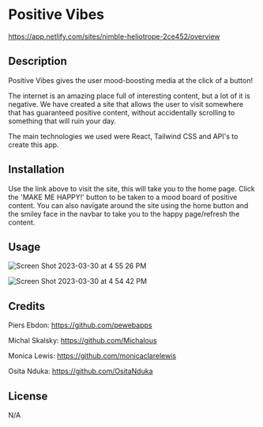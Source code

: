 # Positive Vibes

https://app.netlify.com/sites/nimble-heliotrope-2ce452/overview


## Description

Positive Vibes gives the user mood-boosting media at the click of a button!

The internet is an amazing place full of interesting content, but a lot of it is negative. We have created a site that allows the user to visit somewhere that has guaranteed positive content, without accidentally scrolling to something that will ruin your day.

The main technologies we used were React, Tailwind CSS and API's to create this app.


## Installation

Use the link above to visit the site, this will take you to the home page. Click the 'MAKE ME HAPPY!' button to be taken to a mood board of positive content.
You can also navigate around the site using the home button and the smiley face in the navbar to take you to the happy page/refresh the content.


## Usage
![Screen Shot 2023-03-30 at 4 55 26 PM](https://user-images.githubusercontent.com/118432326/228894561-183250e9-809f-44bb-a096-71eb4963ca7f.png)


![Screen Shot 2023-03-30 at 4 54 42 PM](https://user-images.githubusercontent.com/118432326/228894680-feb6bac2-4a22-404f-9dce-1c4a1ab3d589.png)


## Credits

Piers Ebdon: https://github.com/pewebapps

Michal Skalsky: https://github.com/Michalous

Monica Lewis: https://github.com/monicaclarelewis

Osita Nduka: https://github.com/OsitaNduka


## License

N/A


